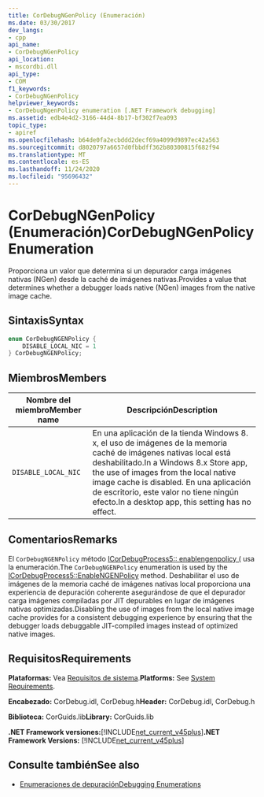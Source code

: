 ```yaml
---
title: CorDebugNGenPolicy (Enumeración)
ms.date: 03/30/2017
dev_langs:
- cpp
api_name:
- CorDebugNGenPolicy
api_location:
- mscordbi.dll
api_type:
- COM
f1_keywords:
- CorDebugNGenPolicy
helpviewer_keywords:
- CorDebugNgenPolicy enumeration [.NET Framework debugging]
ms.assetid: edb4e4d2-3166-44d4-8b17-bf302f7ea093
topic_type:
- apiref
ms.openlocfilehash: b64de0fa2ecbddd2decf69a4099d9897ec42a563
ms.sourcegitcommit: d8020797a6657d0fbbdff362b80300815f682f94
ms.translationtype: MT
ms.contentlocale: es-ES
ms.lasthandoff: 11/24/2020
ms.locfileid: "95696432"
---
```

# <a name="cordebugngenpolicy-enumeration"></a><span data-ttu-id="1b2f4-102">CorDebugNGenPolicy (Enumeración)</span><span class="sxs-lookup"><span data-stu-id="1b2f4-102">CorDebugNGenPolicy Enumeration</span></span>

<span data-ttu-id="1b2f4-103">Proporciona un valor que determina si un depurador carga imágenes nativas (NGen) desde la caché de imágenes nativas.</span><span class="sxs-lookup"><span data-stu-id="1b2f4-103">Provides a value that determines whether a debugger loads native (NGen) images from the native image cache.</span></span>  
  
## <a name="syntax"></a><span data-ttu-id="1b2f4-104">Sintaxis</span><span class="sxs-lookup"><span data-stu-id="1b2f4-104">Syntax</span></span>  
  
```cpp
enum CorDebugNGENPolicy {  
    DISABLE_LOCAL_NIC = 1  
} CorDebugNGENPolicy;  
```  
  
## <a name="members"></a><span data-ttu-id="1b2f4-105">Miembros</span><span class="sxs-lookup"><span data-stu-id="1b2f4-105">Members</span></span>  
  
|<span data-ttu-id="1b2f4-106">Nombre del miembro</span><span class="sxs-lookup"><span data-stu-id="1b2f4-106">Member name</span></span>|<span data-ttu-id="1b2f4-107">Descripción</span><span class="sxs-lookup"><span data-stu-id="1b2f4-107">Description</span></span>|  
|-----------------|-----------------|  
|`DISABLE_LOCAL_NIC`|<span data-ttu-id="1b2f4-108">En una aplicación de la tienda Windows 8. x, el uso de imágenes de la memoria caché de imágenes nativas local está deshabilitado.</span><span class="sxs-lookup"><span data-stu-id="1b2f4-108">In a Windows 8.x Store app, the use of images from the local native image cache is disabled.</span></span> <span data-ttu-id="1b2f4-109">En una aplicación de escritorio, este valor no tiene ningún efecto.</span><span class="sxs-lookup"><span data-stu-id="1b2f4-109">In a desktop app, this setting has no effect.</span></span>|  
  
## <a name="remarks"></a><span data-ttu-id="1b2f4-110">Comentarios</span><span class="sxs-lookup"><span data-stu-id="1b2f4-110">Remarks</span></span>  

 <span data-ttu-id="1b2f4-111">El `CorDebugNGENPolicy` método [ICorDebugProcess5:: enablengenpolicy (](icordebugprocess5-enablengenpolicy-method.md) usa la enumeración.</span><span class="sxs-lookup"><span data-stu-id="1b2f4-111">The `CorDebugNGENPolicy` enumeration is used by the [ICorDebugProcess5::EnableNGENPolicy](icordebugprocess5-enablengenpolicy-method.md) method.</span></span> <span data-ttu-id="1b2f4-112">Deshabilitar el uso de imágenes de la memoria caché de imágenes nativas local proporciona una experiencia de depuración coherente asegurándose de que el depurador carga imágenes compiladas por JIT depurables en lugar de imágenes nativas optimizadas.</span><span class="sxs-lookup"><span data-stu-id="1b2f4-112">Disabling the use of images from the local native image cache provides for a consistent debugging experience by ensuring that the debugger loads debuggable JIT-compiled images instead of optimized native images.</span></span>  
  
## <a name="requirements"></a><span data-ttu-id="1b2f4-113">Requisitos</span><span class="sxs-lookup"><span data-stu-id="1b2f4-113">Requirements</span></span>  

 <span data-ttu-id="1b2f4-114">**Plataformas:** Vea [Requisitos de sistema](../../get-started/system-requirements.md).</span><span class="sxs-lookup"><span data-stu-id="1b2f4-114">**Platforms:** See [System Requirements](../../get-started/system-requirements.md).</span></span>  
  
 <span data-ttu-id="1b2f4-115">**Encabezado:** CorDebug.idl, CorDebug.h</span><span class="sxs-lookup"><span data-stu-id="1b2f4-115">**Header:** CorDebug.idl, CorDebug.h</span></span>  
  
 <span data-ttu-id="1b2f4-116">**Biblioteca:** CorGuids.lib</span><span class="sxs-lookup"><span data-stu-id="1b2f4-116">**Library:** CorGuids.lib</span></span>  
  
 <span data-ttu-id="1b2f4-117">**.NET Framework versiones:**[!INCLUDE[net_current_v45plus](../../../../includes/net-current-v45plus-md.md)]</span><span class="sxs-lookup"><span data-stu-id="1b2f4-117">**.NET Framework Versions:** [!INCLUDE[net_current_v45plus](../../../../includes/net-current-v45plus-md.md)]</span></span>  
  
## <a name="see-also"></a><span data-ttu-id="1b2f4-118">Consulte también</span><span class="sxs-lookup"><span data-stu-id="1b2f4-118">See also</span></span>

- [<span data-ttu-id="1b2f4-119">Enumeraciones de depuración</span><span class="sxs-lookup"><span data-stu-id="1b2f4-119">Debugging Enumerations</span></span>](debugging-enumerations.md)
